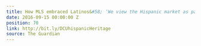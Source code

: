 ```yaml
---
title: How MLS embraced Latinos&#58; ‘We view the Hispanic market as part of our DNA’
date: 2016-09-15 00:00:00 Z
position: 70
link: http://bit.ly/DCUhispanicHeritage
source: The Guardian
---
```


